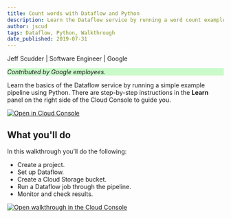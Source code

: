 ```yaml
---
title: Count words with Dataflow and Python
description: Learn the Dataflow service by running a word count example in Python.
author: jscud
tags: Dataflow, Python, Walkthrough
date_published: 2019-07-31
---
```


Jeff Scudder | Software Engineer | Google

<p style="background-color:#CAFACA;"><i>Contributed by Google employees.</i></p>

Learn the basics of the Dataflow service by running a simple example pipeline 
using Python. There are step-by-step instructions in the 
**Learn** panel on the right side of the Cloud Console to guide you.

[![Open in Cloud Console](https://walkthroughs.googleusercontent.com/tutorial/resources/open-in-console-button.svg)](https://console.cloud.google.com/getting-started?tutorial=python_dataflow_quickstart)

## What you'll do

In this walkthrough you’ll do the following:

* Create a project.
* Set up Dataflow. 
* Create a Cloud Storage bucket.
* Run a Dataflow job through the pipeline.
* Monitor and check results.

[![Open walkthrough in the Cloud Console](https://storage.googleapis.com/gcp-community/tutorials/python-dataflow-quickstart/tutorial.png)](https://console.cloud.google.com/getting-started?tutorial=python_dataflow_quickstart)
